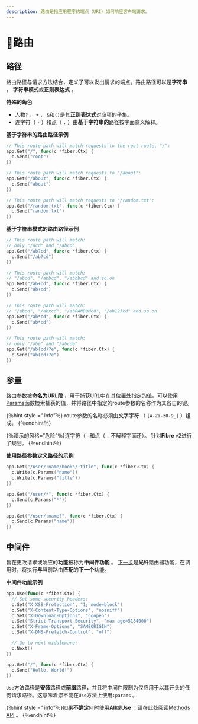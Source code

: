 ```yaml
---
description: 路由是指应用程序的端点（URI）如何响应客户端请求。
---
```


# 🔌路由

## 路径

路由路径与请求方法结合，定义了可以发出请求的端点。路由路径可以是**字符串** ， **字符串模式**或**正则表达式** 。

**特殊的角色**

- 人物`?` ， `+` ， `&`和`()`是其**正则表达式**对应项的子集。
- 连字符（ `-` ）和点（ `.` ）由**基于字符串的**路径按字面意义解释。

**基于字符串的路由路径示例**

```go
// This route path will match requests to the root route, "/":
app.Get("/", func(c *fiber.Ctx) {
  c.Send("root")
})

// This route path will match requests to "/about":
app.Get("/about", func(c *fiber.Ctx) {
  c.Send("about")
})

// This route path will match requests to "/random.txt":
app.Get("/random.txt", func(c *fiber.Ctx) {
  c.Send("random.txt")
})
```

**基于字符串模式的路由路径示例**

```go
// This route path will match:
// only "/acd" and "/abcd"
app.Get("/ab?cd", func(c *fiber.Ctx) {
  c.Send("/ab?cd")
})

// This route path will match:
// "/abcd", "/abbcd", "/abbbcd" and so on
app.Get("/ab+cd", func(c *fiber.Ctx) {
  c.Send("ab+cd")
})

// This route path will match:
// "/abcd", "/abxcd", "/abRANDOMcd", "/ab123cd" and so on
app.Get("/ab*cd", func(c *fiber.Ctx) {
  c.Send("ab*cd")
})

// This route path will match:
// only "/abe" and "/abcde"
app.Get("/ab(cd)?e", func(c *fiber.Ctx) {
  c.Send("ab(cd)?e")
})
```

## 参量

路由参数被**命名为URL段** ，用于捕获URL中在其位置处指定的值。可以使用[Params](https://fiber.wiki/context#params)函数检索捕获的值，并将路径中指定的route参数的名称作为其各自的键。

{％hint style =“ info”％} route参数的名称必须由**文字字符** （ `[A-Za-z0-9_]` ）组成。 {％endhint％}

{％暗示的风格=“危险”％}连字符（ `-`和点（ `.` **不**解释字面还）。
针对**Fibre** v2进行了规划。 {％endhint％}

**使用路径参数定义路径的示例**

```go
app.Get("/user/:name/books/:title", func(c *fiber.Ctx) {
  c.Write(c.Params("name"))
  c.Write(c.Params("title"))
})

app.Get("/user/*", func(c *fiber.Ctx) {
  c.Send(c.Params("*"))
})

app.Get("/user/:name?", func(c *fiber.Ctx) {
  c.Send(c.Params("name"))
})
```

## 中间件

旨在更改请求或响应的**功能**被称为**中间件功能** 。 [下一步](https://github.com/gofiber/docs/tree/34729974f7d6c1d8363076e7e88cd71edc34a2ac/context/README.md#next)是**光纤**路由器功能，在调用时，将执行**与**当前路由**匹配**的**下一个**功能。

**中间件功能示例**

```go
app.Use(func(c *fiber.Ctx) {
  // Set some security headers:
  c.Set("X-XSS-Protection", "1; mode=block")
  c.Set("X-Content-Type-Options", "nosniff")
  c.Set("X-Download-Options", "noopen")
  c.Set("Strict-Transport-Security", "max-age=5184000")
  c.Set("X-Frame-Options", "SAMEORIGIN")
  c.Set("X-DNS-Prefetch-Control", "off")

  // Go to next middleware:
  c.Next()
})

app.Get("/", func(c *fiber.Ctx) {
  c.Send("Hello, World!")
})
```

`Use`方法路径是**安装**路径或**前缀**路径，并且将中间件限制为仅应用于以其开头的任何请求路径。这意味着您不能在`Use`方法上使用`:params` 。

{％hint style =“ info”％}如果**不确定**何时使用**All**或**Use** ：请在[此处](https://fiber.wiki/application#methods)阅读[Methods API](https://fiber.wiki/application#methods) 。 {％endhint％}

